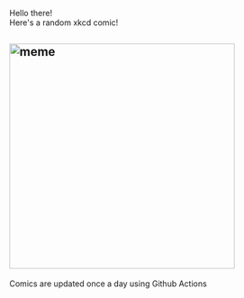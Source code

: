 Hello there! <br>Here's a random xkcd comic!<br>
## <img src="https://imgs.xkcd.com/comics/pgp.png" alt="meme" width="400"/><br>
Comics are updated once a day using Github Actions